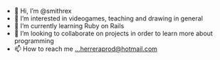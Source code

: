 - 👋 Hi, I’m @smithrex
- 👀 I’m interested in videogames, teaching and drawing in general
- 🌱 I’m currently learning Ruby on Rails
- 💞️ I’m looking to collaborate on projects in order to learn more about programming
- 📫 How to reach me ...herreraprod@hotmail.com

<!---
smithrex/smithrex is a ✨ special ✨ repository because its `README.md` (this file) appears on your GitHub profile.
You can click the Preview link to take a look at your changes.
--->
